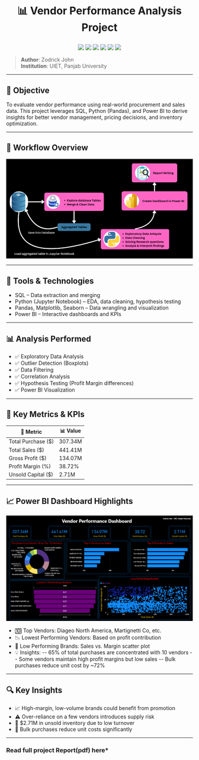 # <p align="center">📊 Vendor Performance Analysis Project</p>

<p align="center">
  <img src="https://img.shields.io/badge/SQL-SQLite-blue?logo=mysql&logoColor=white" />
  <img src="https://img.shields.io/badge/Python-blue?logo=python&logoColor=white" />
  <img src="https://img.shields.io/badge/Jupyter-Notebook-orange?logo=jupyter&logoColor=white" />
  <img src="https://img.shields.io/badge/Pandas-Data%20Analysis-lightgrey?logo=pandas&logoColor=black" />
  <img src="https://img.shields.io/badge/Power%20BI-Dashboarding-yellow?logo=powerbi&logoColor=black" />
  <img src="https://img.shields.io/badge/EDA-Exploratory%20Analysis-brightgreen?style=flat-square" />
</p>

> **Author**: Zodrick John  
> **Institution**: UIET, Panjab University

---

## 🧠 Objective

To evaluate vendor performance using real-world procurement and sales data. This project leverages SQL, Python (Pandas), and Power BI to derive insights for better vendor management, pricing decisions, and inventory optimization.

---

## 🔁 Workflow Overview

![workflow](./Project-flow-vendor.png)

---

## 🧰 Tools & Technologies
 - SQL – Data extraction and merging
 - Python (Jupyter Notebook) – EDA, data cleaning, hypothesis testing
 - Pandas, Matplotlib, Seaborn – Data wrangling and visualization
 - Power BI – Interactive dashboards and KPIs

---

## 📊 Analysis Performed
 - ✅ Exploratory Data Analysis
 - ✅ Outlier Detection (Boxplots)
 - ✅ Data Filtering
 - ✅ Correlation Analysis
 - ✅ Hypothesis Testing (Profit Margin differences)
 - ✅ Power BI Visualization

---

## 📌 Key Metrics & KPIs

| 🧮 **Metric**            | 📊 **Value** |
|--------------------------|--------------|
| Total Purchase ($)       | 307.34M      |
| Total Sales ($)          | 441.41M      |
| Gross Profit ($)         | 134.07M      |
| Profit Margin (%)        | 38.72%       |
| Unsold Capital ($)       | 2.71M        |

---

## 📈 Power BI Dashboard Highlights

![workflow](./vendor-dashboard.png)

 - 🔟 Top Vendors: Diageo North America, Martignetti Co, etc.
 - 📉 Lowest Performing Vendors: Based on profit contribution
 - 🧪 Low Performing Brands: Sales vs. Margin scatter plot
 - 💡 Insights:
       -- 65% of total purchases are concentrated with 10 vendors
       -- Some vendors maintain high profit margins but low sales
       -- Bulk purchases reduce unit cost by ~72%

---

## 🔍 Key Insights
 - 📈 High-margin, low-volume brands could benefit from promotion
 - ⚠️ Over-reliance on a few vendors introduces supply risk
 - 🛑 $2.71M in unsold inventory due to low turnover
 - 💸 Bulk purchases reduce unit costs significantly

---

### **Read full project Report(pdf) here***
